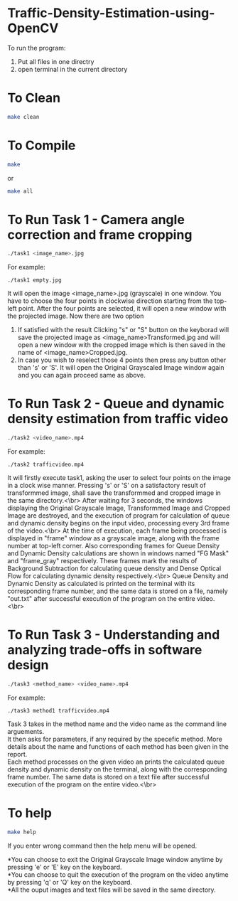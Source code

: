 # Traffic-Density-Estimation-using-OpenCV

To run the program:
1. Put all files in one directry
2. open terminal in the current directory
# To Clean 
```bash
make clean
```
# To Compile
```bash
make
```
or
```bash
make all
```
# To Run Task 1 - Camera angle correction and frame cropping
```bash
./task1 <image_name>.jpg
```
For example:
```
./task1 empty.jpg
```
It will open the image <image_name>.jpg (grayscale) in one window. You have to choose the four points in clockwise direction starting from the top-left point. After the four points are selected, it will open a new window with the projected image. 
Now there are two option
1. If satisfied with the result Clicking "s" or "S" button on the keyborad will save the projected image as <image_name>Transformed.jpg and will open a new window with the cropped image which is then saved in the name of <image_name>Cropped.jpg.
2. In case you wish to reselect those 4 points then press any button other than 's' or 'S'. It will open the Original Grayscaled Image window again and you can again proceed same as above.

# To Run Task 2 - Queue and dynamic density estimation from traffic video
```bash
./task2 <video_name>.mp4
```
For example:
```
./task2 trafficvideo.mp4
```
It will firstly execute task1, asking the user to select four points on the image in a clock wise manner. Pressing 's' or 'S' on a satisfactory result of transformmed image, shall save the transformmed and cropped image in the same directory.<\br>
After waiting for 3 seconds, the windows displaying the Original Grayscale Image, Transformmed Image and Cropped Image are destroyed, and the execution of program for calculation of queue and dynamic density begins on the input video, processing every 3rd frame of the video.<\br>
At the time of execution, each frame being processed is displayed in "frame" window as a grayscale image, along with the frame number at top-left corner. Also corresponding frames for Queue Density and Dynamic Density calculations are shown in windows named "FG Mask" and "frame_gray" respectively. These frames mark the results of Background Subtraction for calculating queue density and Dense Optical Flow for calculating dynamic density respectively.<\br>
Queue Density and Dynamic Density as calculated is printed on the terminal with its corresponding frame number, and the same data is stored on a file, namely "out.txt" after successful execution of the program on the entire video.<\br>

# To Run Task 3 - Understanding and analyzing trade-offs in software design
```bash
./task3 <method_name> <video_name>.mp4
```
For example:
```
./task3 method1 trafficvideo.mp4
```
Task 3 takes in the method name and the video name as the command line arguements.</br>
It then asks for parameters, if any required by the specefic method. More details about the name and functions of each method has been given in the report.</br>
Each method processes on the given video an prints the calculated queue density and dynamic density on the terminal, along with the corresponding frame number. The same data is stored on a text file after successful execution of the program on the entire video.<\br>

# To help
```bash
make help
```
If you enter wrong command then the help menu will be opened.

*You can choose to exit the Original Grayscale Image window anytime by pressing 'e' or 'E' key on the keyboard.</br>
*You can choose to quit the execution of the program on the video anytime by pressing 'q' or 'Q' key on the keyboard.</br>
*All the ouput images and text files will be saved in the same directory.</br>

